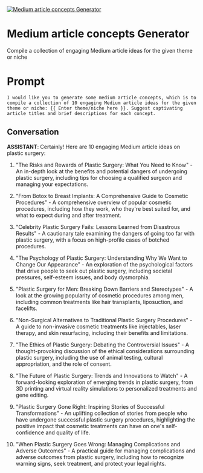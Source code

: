 
[![Medium article concepts Generator](https://flow-prompt-covers.s3.us-west-1.amazonaws.com/icon/illustrative/illus_4.png)]()
# Medium article concepts Generator 
Compile a collection of engaging Medium article ideas for the given theme or niche

# Prompt

```
I would like you to generate some medium article concepts, which is to compile a collection of 10 engaging Medium article ideas for the given theme or niche: {{ Enter theme/niche here }}. Suggest captivating article titles and brief descriptions for each concept.

```

## Conversation

**ASSISTANT**: Certainly! Here are 10 engaging Medium article ideas on plastic surgery: 



1. "The Risks and Rewards of Plastic Surgery: What You Need to Know" - An in-depth look at the benefits and potential dangers of undergoing plastic surgery, including tips for choosing a qualified surgeon and managing your expectations.



2. "From Botox to Breast Implants: A Comprehensive Guide to Cosmetic Procedures" - A comprehensive overview of popular cosmetic procedures, including how they work, who they're best suited for, and what to expect during and after treatment.



3. "Celebrity Plastic Surgery Fails: Lessons Learned from Disastrous Results" - A cautionary tale examining the dangers of going too far with plastic surgery, with a focus on high-profile cases of botched procedures.



4. "The Psychology of Plastic Surgery: Understanding Why We Want to Change Our Appearance" - An exploration of the psychological factors that drive people to seek out plastic surgery, including societal pressures, self-esteem issues, and body dysmorphia.



5. "Plastic Surgery for Men: Breaking Down Barriers and Stereotypes" - A look at the growing popularity of cosmetic procedures among men, including common treatments like hair transplants, liposuction, and facelifts.



6. "Non-Surgical Alternatives to Traditional Plastic Surgery Procedures" - A guide to non-invasive cosmetic treatments like injectables, laser therapy, and skin resurfacing, including their benefits and limitations.



7. "The Ethics of Plastic Surgery: Debating the Controversial Issues" - A thought-provoking discussion of the ethical considerations surrounding plastic surgery, including the use of animal testing, cultural appropriation, and the role of consent.



8. "The Future of Plastic Surgery: Trends and Innovations to Watch" - A forward-looking exploration of emerging trends in plastic surgery, from 3D printing and virtual reality simulations to personalized treatments and gene editing.



9. "Plastic Surgery Gone Right: Inspiring Stories of Successful Transformations" - An uplifting collection of stories from people who have undergone successful plastic surgery procedures, highlighting the positive impact that cosmetic treatments can have on one's self-confidence and quality of life.



10. "When Plastic Surgery Goes Wrong: Managing Complications and Adverse Outcomes" - A practical guide for managing complications and adverse outcomes from plastic surgery, including how to recognize warning signs, seek treatment, and protect your legal rights.


